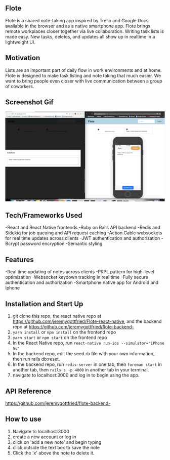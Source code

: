 ## Flote
Flote is a shared note-taking app inspired by Trello and Google Docs, available in the browser and as a native smartphone app.
Flote brings remote workplaces closer together via live collaboration. Writing task lists is made easy. 
New tasks, deletes, and updates all show up in realtime in a lightweight UI. 

## Motivation 
Lists are an important part of daily flow in work environments and at home.
Flote is designed to make task listing and note taking that much easier. 
We want to bring people even closer with live communication between a group of coworkers. 

## Screenshot Gif 
<img src='https://github.com/jeremygottfried/flote-frontend/blob/master/Flote.mp4.gif' alt='gif' width=700>

## Tech/Frameworks Used 
-React and React Native frontends
-Ruby on Rails API backend 
-Redis and Sidekiq for job queuing and API request caching
-Action Cable websockets for real time updates across clients
-JWT authentication and authorization 
-Bcrypt password encryption 
-Semantic styling 

## Features 
-Real time updating of notes across clients 
-PRPL pattern for high-level optimization 
-Websocket keydown tracking in real time 
-Fully secure authentication and authorization 
-Smartphone native app for Android and Iphone

## Installation and Start Up
1. git clone this repo, the react native repo at https://github.com/jeremygottfried/Flote-react-native,
and the backend repo at https://github.com/jeremygottfried/flote-backend-
2. `yarn install` or `npm install` on the frontend repo
3. `yarn start` or `npm start` on the frontend repo
4. In the React Native repo, run `react-native run-ios --simulator="iPhone 5s"`
5. In the backend repo, edit the seed.rb file with your own information, then run rails db:reset. 
6. In the backend repo, run `redis-server` in one tab, then `foreman start` in another tab, 
then `rails s -p 4000` in another tab in your terminal. 
7. navigate to localhost:3000 and log in to begin using the app. 

## API Reference
https://github.com/jeremygottfried/flote-backend-

## How to use
1. Navigate to localhost:3000
2. create a new account or log in
3. click on 'add a new note' and begin typing
4. click outside the text box to save the note 
5. Click the 'x' above the note to delete it. 
